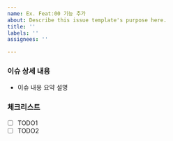 ```yaml
---
name: Ex. Feat:00 기능 추가
about: Describe this issue template's purpose here.
title: ''
labels: ''
assignees: ''

---
```


### 이슈 상세 내용
- 이슈 내용 요약 설명

### 체크리스트
- [ ] TODO1
- [ ] TODO2
